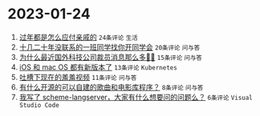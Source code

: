 # 2023-01-24

1. [过年都是怎么应付亲戚的](https://www.v2ex.com/t/910415) `24条评论` `生活`
1. [十几二十年没联系的一班同学找你开同学会](https://www.v2ex.com/t/910411) `20条评论` `问与答`
1. [为什么最近国外科技公司裁员消息那么多😶‍🌫️](https://www.v2ex.com/t/910414) `15条评论` `问与答`
1. [iOS 和 mac OS 都有新版本了](https://www.v2ex.com/t/910409) `13条评论` `Kubernetes`
1. [吐槽下现在的羞羞视频](https://www.v2ex.com/t/910418) `11条评论` `问与答`
1. [有什么开源的可以自建的歌曲和电影库程序？](https://www.v2ex.com/t/910412) `8条评论` `问与答`
1. [我写了 scheme-langserver，大家有什么想要问的问题么？](https://www.v2ex.com/t/910417) `6条评论` `Visual Studio Code`
